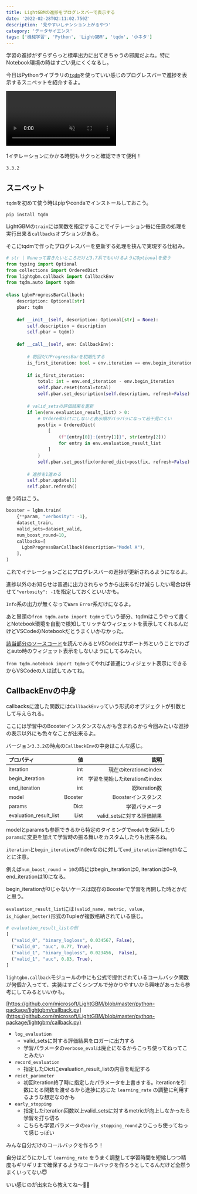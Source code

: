 ```yaml
---
title: LightGBMの進捗をプログレスバーで表示する
date: '2022-02-28T02:11:02.750Z'
description: '見やすいしテンション上がるやつ'
category: 'データサイエンス'
tags: ['機械学習', 'Python', 'LightGBM', 'tqdm', '小ネタ']
---
```


学習の進捗がずらずらっと標準出力に出てきちゃうの邪魔だよね。特にNotebook環境の時はすごい見にくくなるし。

今日はPythonライブラリの[`tqdm`](https://github.com/tqdm/tqdm)を使っていい感じのプログレスバーで進捗を表示するスニペットを紹介するよ。

<video autoplay loop muted playsinline>
    <source src="./lgbm-tqdm.webm" type="video/webm; codecs='vp9'" />
    <source src="./lgbm-tqdm.mp4" type="video/mp4; codecs='avc1'" />
    <img src="./lgbm-tqdm.gif" />
</video>

1イテレーションにかかる時間もサクっと確認できて便利！

<InfoBox title='LightGBMのバージョン'>

`3.3.2`

</InfoBox>

## スニペット

`tqdm`を初めて使う時はpipやcondaでインストールしておこう。

```shell
pip install tqdm
```

LightGBMの`train`には関数を指定することでイテレーション毎に任意の処理を実行出来る`callbacks`オプションがある。

そこにtqdmで作ったプログレスバーを更新する処理を挟んで実現する仕組み。

```python
# str | Noneって書きたいところだけど3.7系でもいけるようにOptionalを使う
from typing import Optional
from collections import OrderedDict
from lightgbm.callback import CallbackEnv
from tqdm.auto import tqdm

class LgbmProgressBarCallback:
    description: Optional[str]
    pbar: tqdm

    def __init__(self, description: Optional[str] = None):
        self.description = description
        self.pbar = tqdm()

    def __call__(self, env: CallbackEnv):

        # 初回だけProgressBarを初期化する
        is_first_iteration: bool = env.iteration == env.begin_iteration

        if is_first_iteration:
            total: int = env.end_iteration - env.begin_iteration
            self.pbar.reset(total=total)
            self.pbar.set_description(self.description, refresh=False)

        # valid_setsの評価結果を更新
        if len(env.evaluation_result_list) > 0:
            # OrderedDictにしないと表示順がバラバラになって若干見にくい
            postfix = OrderedDict(
                [
                    (f"{entry[0]}:{entry[1]}", str(entry[2]))
                    for entry in env.evaluation_result_list
                ]
            )
            self.pbar.set_postfix(ordered_dict=postfix, refresh=False)

        # 進捗を1進める
        self.pbar.update(1)
        self.pbar.refresh()
```

使う時はこう。

```python
booster = lgbm.train(
    {**param, "verbosity": -1},
    dataset_train,
    valid_sets=dataset_valid,
    num_boost_round=10,
    callbacks=[
      LgbmProgressBarCallback(description="Model A"),
    ],
)
```

これでイテレーションごとにプログレスバーの進捗が更新されるようになるよ。

<InfoBox title="verbosity">

進捗以外のお知らせは普通に出力されちゃうから出来るだけ減らしたい場合は併せて`"verbosity": -1`を指定しておくといいかも。

`Info`系の出力が無くなって`Warn` `Error`系だけになるよ。

</InfoBox>

あと冒頭の`from tqdm.auto import tqdm`っていう部分、tqdmはこうやって書くとNotebook環境を自動で検知してリッチなウィジェットを表示してくれるんだけどVSCodeのNotebookだとうまくいかなかった。

[該当部分のソースコード](https://github.com/tqdm/tqdm/blob/7cdbfee224f94c8bc63dceaab42637962f2f2a04/tqdm/autonotebook.py#L17)を読んでみるとVSCodeはサポート外ということでわざとauto時のウィジェット表示をしないようにしてるみたい。

`from tqdm.notebook import tqdm`ってやれば普通にウィジェット表示にできるからVSCodeの人は試してみてね。

## CallbackEnvの中身

callbacksに渡した関数には`CallbackEnv`っていう形式のオブジェクトが引数として与えられる。

ここには学習中のBoosterインスタンスなんかも含まれるから今回みたいな進捗の表示以外にも色々なことが出来るよ。

バージョン`3.3.2`の時点の`CallbackEnv`の中身はこんな感じ。

| プロパティ             |      値 |                           説明 |
| :--------------------- | ------: | -----------------------------: |
| iteration              |     int |         現在のiterationのindex |
| begin_iteration        |     int | 学習を開始したiterationのindex |
| end_iteration          |     int |                  総iteration数 |
| model                  | Booster |            Boosterインスタンス |
| params                 |    Dict |                 学習パラメータ |
| evaluation_result_list |    List |     valid_setsに対する評価結果 |

modelとparamsも参照できるから特定のタイミングで`model`を保存したり`params`に変更を加えて学習時の振る舞いをカスタムしたりも出来るね。

<WarnBox>

`iteration`と`begin_iteration`がindexなのに対して`end_iteration`はlengthなことに注意。

例えば`num_boost_round = 10`の時にはbegin_iterationは0, iterationは0~9, end_iterationは10になる。

begin_iterationが0じゃないケースは既存のBoosterで学習を再開した時とかだと思う。

</WarnBox>

`evaluation_result_list`には`(valid_name, metric, value, is_higher_better)`形式のTupleが複数格納されている感じ。

```python
# evaluation_result_listの例
[
  ("valid_0", "binary_logloss", 0.034567, False),
  ("valid_0", "auc", 0.77, True),
  ("valid_1", "binary_logloss", 0.023456,  False),
  ("valid_1", "auc", 0.83, True),
]
```

`lightgbm.callback`モジュールの中にも公式で提供されているコールバック関数が何個か入ってて、実装はすごくシンプルで分かりやすいから興味があったら参考にしてみるといいかも。

[https://github.com/microsoft/LightGBM/blob/master/python-package/lightgbm/callback.py](https://github.com/microsoft/LightGBM/blob/master/python-package/lightgbm/callback.py)

- `log_evaluation`
  - valid_setsに対する評価結果をロガーに出力する
  - 学習パラメータの`verbose_eval`は廃止になるからこっち使ってねってことみたい
- `record_evaluation`
  - 指定したDictにevaluation_result_listの内容を転記する
- `reset_parameter`
  - 初回iteration終了時に指定したパラメータを上書きする。iterationを引数にとる関数を渡せるから進捗に応じた `learning_rate` の調整に利用するような想定なのかも
- `early_stopping`
  - 指定したiteration回数以上valid_setsに対するmetricが向上しなかったら学習を打ち切る
  - こちらも学習パラメータの`early_stopping_round`よりこっち使ってねって感じっぽい

みんな自分だけのコールバックを作ろう！

自分はどうにかして `learning_rate` をうまく調整して学習時間を短縮しつつ精度もギリギリまで確保するようなコールバックを作ろうとしてるんだけど全然うまくいってない😇

いい感じのが出来たら教えてね〜🙋‍♂️
